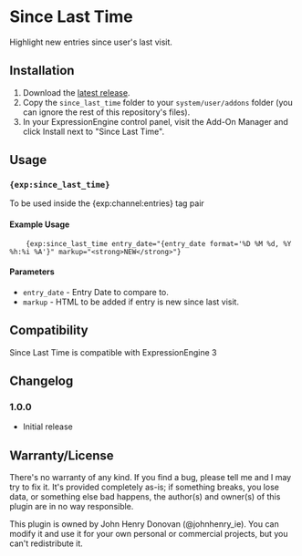 # Since Last Time

Highlight new entries since user's last visit.

## Installation

1. Download the [latest release](https://github.com/john-henry/Since-Last-Time/releases/latest).
2. Copy the `since_last_time` folder to your `system/user/addons` folder (you can ignore the rest of this repository's files).
3. In your ExpressionEngine control panel, visit the Add-On Manager and click Install next to "Since Last Time".


## Usage

### `{exp:since_last_time}`

To be used inside the {exp:channel:entries} tag pair

#### Example Usage


        {exp:since_last_time entry_date="{entry_date format='%D %M %d, %Y %h:%i %A'}" markup="<strong>NEW</strong>"}


#### Parameters

  - `entry_date` - Entry Date to compare to.
  - `markup` - HTML to be added if entry is new since last visit.

## Compatibility

Since Last Time is compatible with ExpressionEngine 3

## Changelog


### 1.0.0

- Initial release


## Warranty/License

There's no warranty of any kind. If you find a bug, please tell me and I may try to fix it. It's provided completely as-is; if something breaks, you lose data, or something else bad happens, the author(s) and owner(s) of this plugin are in no way responsible.

This plugin is owned by John Henry Donovan (@johnhenry_ie). You can modify it and use it for your own personal or commercial projects, but you can't redistribute it.
